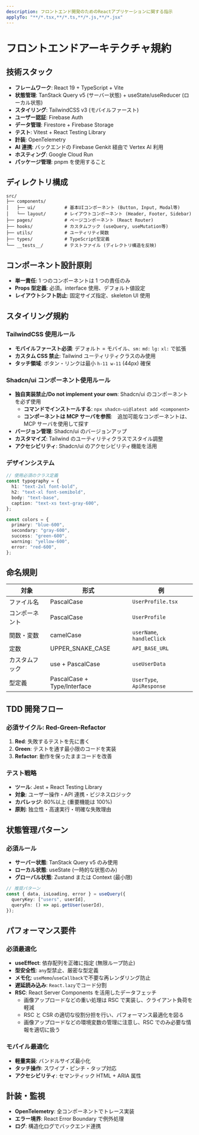 ```yaml
---
description: フロントエンド開発のためのReactアプリケーションに関する指示
applyTo: "**/*.tsx,**/*.ts,**/*.js,**/*.jsx"
---
```


# フロントエンドアーキテクチャ規約

## 技術スタック

- **フレームワーク**: React 19 + TypeScript + Vite
- **状態管理**: TanStack Query v5 (サーバー状態) + useState/useReducer (ローカル状態)
- **スタイリング**: TailwindCSS v3 (モバイルファースト)
- **ユーザー認証**: Firebase Auth
- **データ管理**: Firestore + Firebase Storage
- **テスト**: Vitest + React Testing Library
- **計装**: OpenTelemetry
- **AI 連携**: バックエンドの Firebase Genkit 経由で Vertex AI 利用
- **ホスティング**: Google Cloud Run
- **パッケージ管理**: pnpm を使用すること

## ディレクトリ構成

```
src/
├── components/
│   ├── ui/           # 基本UIコンポーネント (Button, Input, Modal等)
│   └── layout/       # レイアウトコンポーネント (Header, Footer, Sidebar)
├── pages/            # ページコンポーネント (React Router)
├── hooks/            # カスタムフック (useQuery, useMutation等)
├── utils/            # ユーティリティ関数
├── types/            # TypeScript型定義
└── __tests__/        # テストファイル (ディレクトリ構造を反映)
```

## コンポーネント設計原則

- **単一責任**: 1 つのコンポーネントは 1 つの責任のみ
- **Props 型定義**: 必須。interface 使用、デフォルト値設定
- **レイアウトシフト防止**: 固定サイズ指定、skeleton UI 使用

## スタイリング規約

### TailwindCSS 使用ルール

- **モバイルファースト必須**: デフォルト = モバイル、`sm:` `md:` `lg:` `xl:` で拡張
- **カスタム CSS 禁止**: Tailwind ユーティリティクラスのみ使用
- **タッチ領域**: ボタン・リンクは最小 `h-11 w-11` (44px) 確保

### Shadcn/ui コンポーネント使用ルール

- **独自実装禁止/Do not implement your own**: Shadcn/ui のコンポーネントを必ず使用
  - **コマンドでインストールする**: `npx shadcn-ui@latest add <component>`
  - **コンポーネントは MCP サーバを参照**:　追加可能なコンポーネントは、MCP サーバを使用して探す
- **バージョン管理**: Shadcn/ui のバージョンアップ
- **カスタマイズ**: Tailwind のユーティリティクラスでスタイル調整
- **アクセシビリティ**: Shadcn/ui のアクセシビリティ機能を活用

### デザインシステム

```typescript
// 使用必須のクラス定義
const typography = {
  h1: "text-2xl font-bold",
  h2: "text-xl font-semibold",
  body: "text-base",
  caption: "text-xs text-gray-600",
};

const colors = {
  primary: "blue-600",
  secondary: "gray-600",
  success: "green-600",
  warning: "yellow-600",
  error: "red-600",
};
```

## 命名規則

| 対象           | 形式                        | 例                        |
| -------------- | --------------------------- | ------------------------- |
| ファイル名     | PascalCase                  | `UserProfile.tsx`         |
| コンポーネント | PascalCase                  | `UserProfile`             |
| 関数・変数     | camelCase                   | `userName`, `handleClick` |
| 定数           | UPPER_SNAKE_CASE            | `API_BASE_URL`            |
| カスタムフック | use + PascalCase            | `useUserData`             |
| 型定義         | PascalCase + Type/Interface | `UserType`, `ApiResponse` |

## TDD 開発フロー

### 必須サイクル: Red-Green-Refactor

1. **Red**: 失敗するテストを先に書く
2. **Green**: テストを通す最小限のコードを実装
3. **Refactor**: 動作を保ったままコードを改善

### テスト戦略

- **ツール**: Jest + React Testing Library
- **対象**: ユーザー操作・API 連携・ビジネスロジック
- **カバレッジ**: 80%以上 (重要機能は 100%)
- **原則**: 独立性・高速実行・明確な失敗理由

## 状態管理パターン

### 必須ルール

- **サーバー状態**: TanStack Query v5 のみ使用
- **ローカル状態**: useState (一時的な状態のみ)
- **グローバル状態**: Zustand または Context (最小限)

```typescript
// 推奨パターン
const { data, isLoading, error } = useQuery({
  queryKey: ["users", userId],
  queryFn: () => api.getUser(userId),
});
```

## パフォーマンス要件

### 必須最適化

- **useEffect**: 依存配列を正確に指定 (無限ループ防止)
- **型安全性**: `any`型禁止、厳密な型定義
- **メモ化**: `useMemo`/`useCallback`で不要な再レンダリング防止
- **遅延読み込み**: `React.lazy`でコード分割
- **RSC**: React Server Components を活用したデータフェッチ
  - 画像アップロードなどの重い処理は RSC で実装し、クライアント負荷を軽減
  - RSC と CSR の適切な役割分担を行い、パフォーマンス最適化を図る
  - 画像アップロードなどの環境変数の管理に注意し、RSC でのみ必要な情報を適切に扱う

### モバイル最適化

- **軽量実装**: バンドルサイズ最小化
- **タッチ操作**: スワイプ・ピンチ・タップ対応
- **アクセシビリティ**: セマンティック HTML + ARIA 属性

## 計装・監視

- **OpenTelemetry**: 全コンポーネントでトレース実装
- **エラー境界**: React Error Boundary で例外処理
- **ログ**: 構造化ログでバックエンド連携
